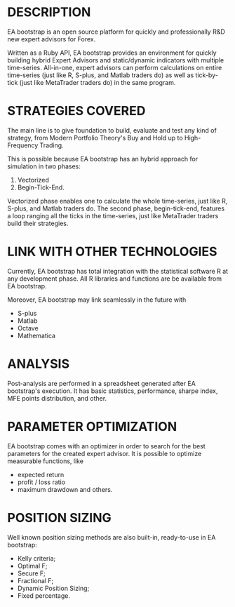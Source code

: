 DESCRIPTION
===========

EA bootstrap is an open source platform for quickly and professionally R&amp;D new expert advisors for Forex.

Written as a Ruby API, EA bootstrap provides an environment for quickly building hybrid Expert Advisors and static/dynamic indicators with multiple time-series.
All-in-one, expert advisors can perform calculations on entire time-series (just like R, S-plus, and Matlab traders do) as well as tick-by-tick (just like MetaTrader traders do) in the same program.


STRATEGIES COVERED
==================

The main line is to give foundation to build, evaluate and test any kind of strategy, from Modern Portfolio Theory's Buy and Hold up to High-Frequency Trading.

This is possible because EA bootstrap has an hybrid approach for simulation in two phases:
1) Vectorized
2) Begin-Tick-End.

Vectorized phase enables one to calculate the whole time-series, just like R, S-plus, and Matlab traders do.
The second phase, begin-tick-end, features a loop ranging all the ticks in the time-series, just like MetaTrader traders build their strategies.


LINK WITH OTHER TECHNOLOGIES
============================

Currently, EA bootstrap has total integration with the statistical software R at any development phase.
All R libraries and functions are be available from EA bootstrap.

Moreover, EA bootstrap may link seamlessly in the future with
- S-plus
- Matlab
- Octave
- Mathematica


ANALYSIS
========

Post-analysis are performed in a spreadsheet generated after EA bootstrap's execution.
It has basic statistics, performance, sharpe index, MFE points distribution, and other.


PARAMETER OPTIMIZATION
======================

EA bootstrap comes with an optimizer in order to search for the best parameters for the created expert advisor.
It is possible to optimize measurable functions, like
- expected return
- profit / loss ratio
- maximum drawdown
and others.


POSITION SIZING
===============

Well known position sizing methods are also built-in, ready-to-use in EA bootstrap:
- Kelly criteria;
- Optimal F;
- Secure F;
- Fractional F;
- Dynamic Position Sizing;
- Fixed percentage.

